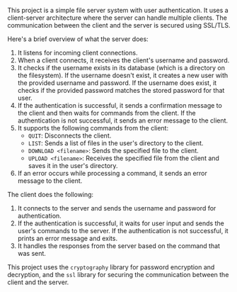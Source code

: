 This project is a simple file server system with user authentication. It uses a client-server architecture where the server can handle multiple clients. The communication between the client and the server is secured using SSL/TLS.

Here's a brief overview of what the server does:

1. It listens for incoming client connections.
2. When a client connects, it receives the client's username and password.
3. It checks if the username exists in its database (which is a directory on the filesystem). If the username doesn't exist, it creates a new user with the provided username and password. If the username does exist, it checks if the provided password matches the stored password for that user.
4. If the authentication is successful, it sends a confirmation message to the client and then waits for commands from the client. If the authentication is not successful, it sends an error message to the client.
5. It supports the following commands from the client:
   - `QUIT`: Disconnects the client.
   - `LIST`: Sends a list of files in the user's directory to the client.
   - `DOWNLOAD <filename>`: Sends the specified file to the client.
   - `UPLOAD <filename>`: Receives the specified file from the client and saves it in the user's directory.
6. If an error occurs while processing a command, it sends an error message to the client.

The client does the following:

1. It connects to the server and sends the username and password for authentication.
2. If the authentication is successful, it waits for user input and sends the user's commands to the server. If the authentication is not successful, it prints an error message and exits.
3. It handles the responses from the server based on the command that was sent.

This project uses the `cryptography` library for password encryption and decryption, and the `ssl` library for securing the communication between the client and the server.
